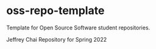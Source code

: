 # oss-repo-template
Template for Open Source Software student repositories.

Jeffrey Chai Repository for Spring 2022
